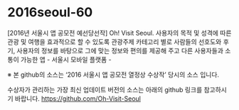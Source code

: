 # 2016seoul-60
[2016년 서울시 앱 공모전 예선당선작] Oh! Visit Seoul. 사용자의 목적 및 성격에 따른 관광 및 여행을 효과적으로 할 수 있도록 관광주제 카테고리 별로 사람들의 선호도와 후기, 사용자의 정보를 바탕으로 그에 맞는 정보와 편의를 제공해 주고 다른 사용자들과 소통이 가능한 앱  - 서울시 모바일 플랫폼 -

※ 본 github의 소스는 ‘2016 서울시 앱 공모전 열정상 수상작’ 당시의 소스 입니다.

수상자가 관리하는 가장 최신 업데이트 버전의 소스는 아래의 github 링크를 참고하시기 바랍니다. https://github.com/Oh-Visit-Seoul
